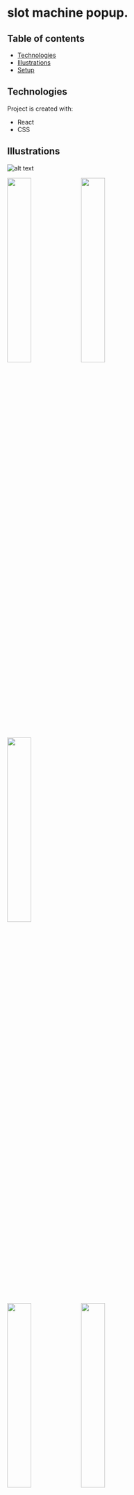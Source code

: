 # slot machine popup.

## Table of contents
* [Technologies](#technologies)
* [Illustrations](#illustrations)
* [Setup](#setup)

## Technologies
Project is created with:
- React
- CSS

## Illustrations

![alt text](https://github.com/georginapuig/slot-machine-poopup/blob/master/src/images/1.png)

<p float="left">
  <img src="https://github.com/georginapuig/slot-machine-poopup/blob/master/src/images/2.png" width="33%" />
  <img src="https://github.com/georginapuig/slot-machine-poopup/blob/master/src/images/3.png" width="33%" />
  <img src="https://github.com/georginapuig/slot-machine-poopup/blob/master/src/images/4.png" width="33%" />  
</p>

<p float="left">
  <img src="https://github.com/georginapuig/slot-machine-poopup/blob/master/src/images/5.png" width="33%" />
  <img src="https://github.com/georginapuig/slot-machine-poopup/blob/master/src/images/6.png" width="33%" />
</p>

## Setup

```bash
npm install
```

To start

```bash
npm start
```
